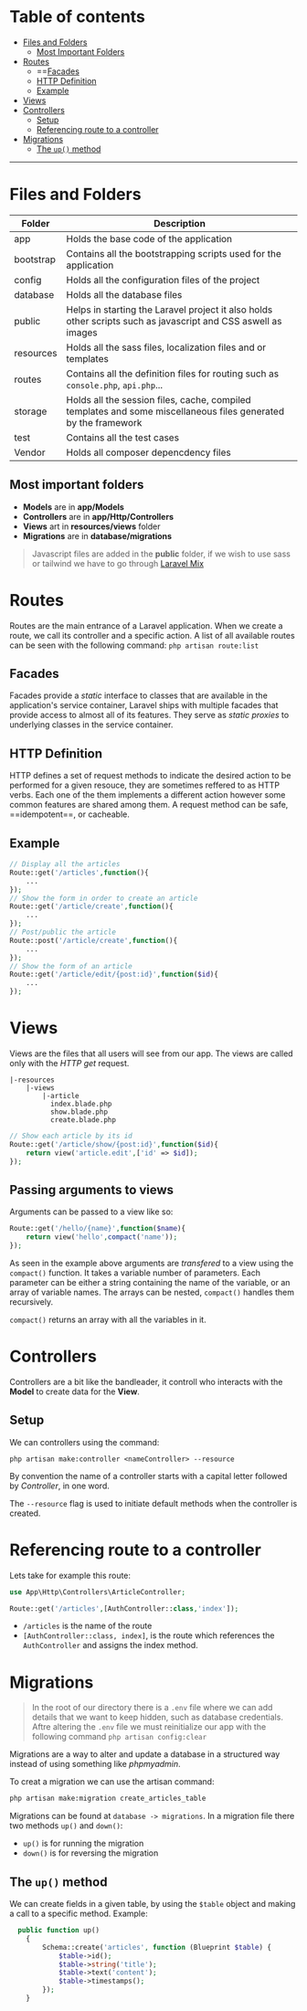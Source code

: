 # Table of contents
- [Files and Folders](#files\and\folders)
	- [Most Important Folders](#most\important\folders)
- [Routes](#routes)
	- ==[Facades](#facades)
	- [HTTP Definition](#http\definition)
	- [Example](#example)
- [Views](#views)
- [Controllers](#controllers)
	- [Setup](#setup)
	- [Referencing route to a controller](#referencing\route\to\a\controller)
- [Migrations](#migrations)
	- [The `up()` method](#the\up\(\)\method)

---

# Files and Folders

| Folder | Description |
|---------|-------------|
|app| Holds the base code of the application|
|bootstrap| Contains all the bootstrapping scripts used for the application|
|config| Holds all the configuration files of the project|
|database| Holds all the database files|
|public| Helps in starting the Laravel project it also holds other scripts such as javascript and CSS aswell as images|
|resources| Holds all the sass files, localization files and or templates|
|routes|Contains all the definition files for routing such as `console.php`, `api.php`...|
|storage|Holds all the session files, cache, compiled templates and some miscellaneous files generated by the framework|
|test| Contains all the test cases|
|Vendor| Holds all composer depencdency files|

## Most important folders
- __Models__ are in __app/Models__
- __Controllers__ are in __app/Http/Controllers__
- __Views__ art in __resources/views__ folder
- __Migrations__ are in __database/migrations__

>Javascript files are added in the __public__ folder, if we wish to use sass or tailwind we have to go through [Laravel Mix](https://laravel.com/docs/10.x/mix#main-content)

# Routes
Routes are the main entrance of a Laravel application. When we create a route, we call its controller and a specific action. A list of all available routes can be seen with the following command: `php artisan route:list` 

## Facades
Facades provide a _static_ interface to classes that are available in the application's service container, Laravel ships with multiple facades that provide access to almost all of its features. They serve as _static proxies_ to underlying classes in the service container.

## HTTP Definition
HTTP defines a set of request methods to indicate the desired action to be performed for a given resouce, they are sometimes reffered to as HTTP verbs. Each one of the them implements a different action however some common features are shared among them. A request method can be safe, ==idempotent==, or cacheable.

## Example
```php
// Display all the articles
Route::get('/articles',function(){
    ...
});
// Show the form in order to create an article
Route::get('/article/create',function(){
    ...
});
// Post/public the article
Route::post('/article/create',function(){
    ...
});
// Show the form of an article
Route::get('/article/edit/{post:id}',function($id){
    ...
});
```

# Views
Views are the files that all users will see from our app. The views are called only with the _HTTP get_ request.

```
|-resources
    |-views
        |-article
          index.blade.php
          show.blade.php
          create.blade.php  
```
```php
// Show each article by its id
Route::get('/article/show/{post:id}',function($id){
    return view('article.edit',['id' => $id]);
});
```

## Passing arguments to views
Arguments can be passed to a view like so:

```php
Route::get('/hello/{name}',function($name){
    return view('hello',compact('name'));
});
```

As seen in the example above arguments are _transfered_ to a view using the `compact()` function. It takes a variable number of parameters. Each parameter can be either a string containing the name of the variable, or an array of variable names. The arrays can be nested, `compact()` handles them recursively.

`compact()` returns an array with all the variables in it.

# Controllers
Controllers are a bit like the bandleader, it controll who interacts with the __Model__ to create data for the __View__.

## Setup
We can controllers using the command:

```
php artisan make:controller <nameController> --resource
```

By convention the name of a controller starts with a capital letter followed by _Controller_, in one word.

The `--resource` flag is used to initiate default methods when the controller is created.

# Referencing route to a controller

Lets take for example this route:

```php
use App\Http\Controllers\ArticleController;

Route::get('/articles',[AuthController::class,'index']);
```

- `/articles` is the name of the route
- `[AuthController::class, index]`, is the route which references the `AuthController` and assigns the index method.

# Migrations

>In the root of our directory there is a `.env` file where we can add details that we want to keep hidden, such as database credentials. Aftre altering the `.env` file we must reinitialize our app with the following command `php artisan config:clear`

Migrations are a way to alter and update a database in a structured way instead of using something like _phpmyadmin_.

To creat a migration we can use the artisan command:

```bash
php artisan make:migration create_articles_table
```

Migrations can be found at `database -> migrations`. In a migration file there two methods `up()` and `down()`:
- `up()` is for running the migration
- `down()` is for reversing the migration

## The `up()` method
We can create fields in a given table, by using the `$table` object and making a call to a specific method. Example:
```php
  public function up()
    {
        Schema::create('articles', function (Blueprint $table) {
            $table->id();
            $table->string('title');
            $table->text('content');
            $table->timestamps();
        });
    }
```